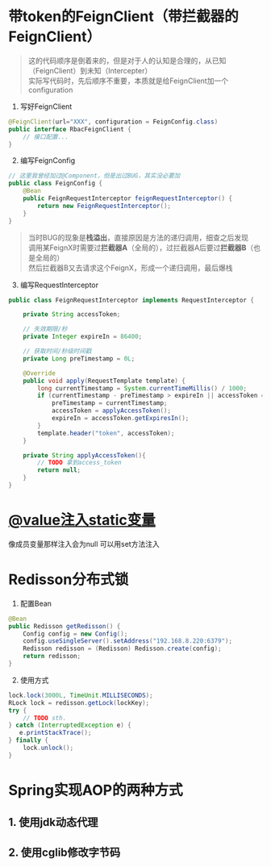 # 带token的FeignClient（带拦截器的FeignClient）
> 这的代码顺序是倒着来的，但是对于人的认知是合理的，从已知（FeignClient）到未知（Intercepter）  
实际写代码时，先后顺序不重要，本质就是给FeignClient加一个configuration

1. 写好FeignClient
```java
@FeignClient(url="XXX", configuration = FeignConfig.class)
public interface RbacFeignClient {
    // 接口配置...
}
```

2. 编写FeignConfig
```java
// 这里我曾经加过@Component，但是出过BUG，其实没必要加
public class FeignConfig {
    @Bean
    public FeignRequestInterceptor feignRequestInterceptor() {
        return new FeignRequestInterceptor();
    }
}
```
> 当时BUG的现象是**栈溢出**，直接原因是方法的递归调用，细查之后发现  
调用某FeignX时需要过**拦截器A**（全局的），过拦截器A后要过**拦截器B**（也是全局的）  
然后拦截器B又去请求这个FeignX，形成一个递归调用，最后爆栈

3. 编写RequestInterceptor
```java
public class FeignRequestInterceptor implements RequestInterceptor {

    private String accessToken;

    // 失效期限/秒
    private Integer expireIn = 86400;

    // 获取时间/秒级时间戳
    private Long preTimestamp = 0L;

    @Override
    public void apply(RequestTemplate template) {
        long currentTimestamp = System.currentTimeMillis() / 1000;
        if (currentTimestamp - preTimestamp > expireIn || accessToken == null) {
            preTimestamp = currentTimestamp;
            accessToken = applyAccessToken();
            expireIn = accessToken.getExpiresIn();
        }
        template.header("token", accessToken);
    }

    private String applyAccessToken(){
        // TODO 拿到access_token
        return null;
    }
}
```

# [@value注入static变量](https://www.cnblogs.com/xiang--liu/p/11445318.html)
像成员变量那样注入会为null
可以用set方法注入

# Redisson分布式锁

1. 配置Bean

```java
@Bean
public Redisson getRedisson() {
    Config config = new Config();
    config.useSingleServer().setAddress("192.168.8.220:6379");
    Redisson redisson = (Redisson) Redisson.create(config);
    return redisson;
}
```

2. 使用方式

```java
lock.lock(3000L, TimeUnit.MILLISECONDS);
RLock lock = redisson.getLock(lockKey);
try {
    // TODO sth.
} catch (InterruptedException e) {
   e.printStackTrace();
} finally {
    lock.unlock();
}
```

# Spring实现AOP的两种方式
## 1. 使用jdk动态代理
## 2. 使用cglib修改字节码
